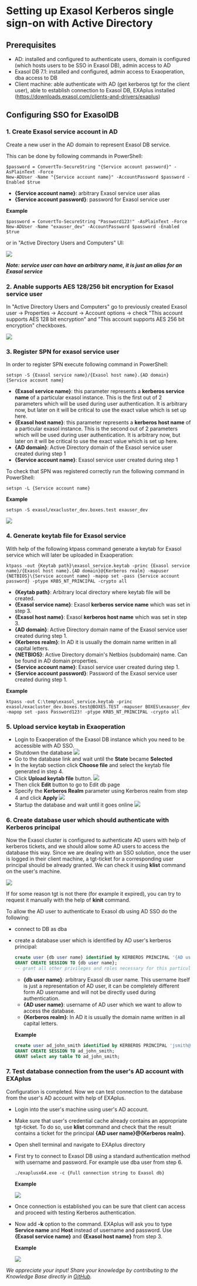 # Setting up Exasol Kerberos single sign-on with Active Directory
## Prerequisites
* AD: installed and configured to authenticate users, domain is configured (which hosts users to be SSO in Exasol DB), admin access to AD
* Exasol DB 7.1: installed and configured, admin access to Exaoperation, dba access to DB
* Client machine: able authenticate with AD (get kerberos tgt for the client user), able to establish connection to Exasol DB, EXAplus installed (https://downloads.exasol.com/clients-and-drivers/exaplus)

## Configuring SSO for ExasolDB
###  1. Create Exasol service account in AD
Create a new user in the AD domain to represent Exasol DB service.

This can be done by following commands in PowerShell:
```
$password = ConvertTo-SecureString "{Service account password}" -AsPlainText -Force
New-ADUser -Name "{Service account name}" -AccountPassword $password -Enabled $true
```
* **\{Service account name\}**: arbitrary Exasol service user alias  
* **\{Service account password\}**: password for Exasol service user  

**Example**
```
$password = ConvertTo-SecureString "Password123!" -AsPlainText -Force
New-ADUser -Name "exauser_dev" -AccountPassword $password -Enabled $true
```


or in "Active Directory Users and Computers" UI:

![](images/setting-up-ad-kerberos-sso_screenshot_1.png)

***Note: service user can have an arbitrary name, it is just an alias for an Exasol service***

###  2. Anable supports AES 128/256 bit encryption for Exasol service user
In "Active Directory Users and Computers" go to previously created Exasol user -> Properties -> Account -> Account options -> check "This account supports AES 128 bit encryption" and "This account supports AES 256 bit encryption" checkboxes.

![](images/setting-up-ad-kerberos-sso_screenshot_2.png)

###  3. Register SPN for exasol service user
In order to register SPN execute following command in PowerShell: 

```
setspn -S {Exasol service name}/{Exasol host name}.{AD domain} {Service account name}
```

* **\{Exasol service name\}**: this parameter represents a **kerberos service name** of a particular exasol instance. This is the first out of 2 parameters which will be used during user authentication. It is arbitrary now, but later on it will be critical to use the exact value which is set up here.  
* **\{Exasol host name\}**: this parameter represents a **kerberos host name** of a particular exasol instance. This is the second out of 2 parameters which will be used during user authentication. It is arbitrary now, but later on it will be critical to use the exact value which is set up here.  
* **\{AD domain\}**: Active Directory domain of the Exasol service user created during step 1  
* **\{Service account name\}**: Exasol service user created during step 1  

To check that SPN was registered correctly run the following command in PowerShell:
```
setspn -L {Service account name}
```

**Example**
```
setspn -S exasol/exacluster_dev.boxes.test exauser_dev
```
![](images/setting-up-ad-kerberos-sso_screenshot_3.png)

###  4. Generate keytab file for Exasol service
With help of the following ktpass command generate a keytab for Exasol service which will later be uploaded in Exaoperation:

```
ktpass -out {Keytab path}\exasol_service.keytab -princ {Exasol service name}/{Exasol host name}.{AD domain}@{Kerberos realm} -mapuser {NETBIOS}\{Service account name} -mapop set -pass {Service account password} -ptype KRB5_NT_PRINCIPAL -crypto all
```
* **\{Keytab path\}**: Arbitrary local directory where keytab file will be created.  
* **\{Exasol service name\}**: Exasol **kerberos service name** which was set in step 3.  
* **\{Exasol host name\}**: Exasol **kerberos host name** which was set in step 3.  
* **\{AD domain\}**: Active Directory domain name of the Exasol service user created during step 1.  
* **\{Kerberos realm\}**: In AD it is usually the domain name written in all capital letters.  
* **\{NETBIOS\}**: Active Directory domain's Netbios (subdomain) name. Can be found in AD domain properties.  
* **\{Service account name\}**: Exasol service user created during step 1.  
* **\{Service account password\}**: Password of the Exasol service user created during step 1.  

**Example**
```
ktpass -out C:\temp\exasol_service.keytab -princ exasol/exacluster_dev.boxes.test@BOXES.TEST -mapuser BOXES\exauser_dev -mapop set -pass Password123! -ptype KRB5_NT_PRINCIPAL -crypto all
```

###  5. Upload service keytab in Exaoperation
* Login to Exaoperation of the Exasol DB instance which you need to be accessible with AD SSO.
* Shutdown the database
  ![](images/setting-up-ad-kerberos-sso_screenshot_4.png)
* Go to the database link and wait until the **State** became **Selected**
* In the keytab section click **Choose file** and select the keytab file generated in step 4.
* Click **Upload keytab file** button.
  ![](images/setting-up-ad-kerberos-sso_screenshot_5.png)
* Then click **Edit** button to go to Edit db page
* Specify the **Kerberos Realm** parameter using Kerberos realm from step 4 and click **Apply**
  ![](images/setting-up-ad-kerberos-sso_screenshot_6.png)
* Startup the database and wait until it goes online
  ![](images/setting-up-ad-kerberos-sso_screenshot_7.png)

###  6. Create database user which should authenticate with Kerberos principal
Now the Exasol cluster is configured to authenticate AD users with help of kerberos tickets, and we should allow some AD users to access the database this way.
Since we are dealing with an SSO solution, once the user is logged in their client machine, a tgt-ticket for a corresponding user principal should be already granted. We can check it using **klist** command on the user's machine.

![](images/setting-up-ad-kerberos-sso_screenshot_8.png)

If for some reason tgt is not there (for example it expired), you can try to request it manually with the help of **kinit** command.

To allow the AD user to authenticate to Exasol db using AD SSO do the following:
* connect to DB as dba
* create a database user which is identified by AD user's kerberos principal:
  ```sql
  create user {db user name} identified by KERBEROS PRINCIPAL '{AD user name}@{Kerberos realm}';
  GRANT CREATE SESSION TO {db user name};
  -- grant all other privileges and roles necessary for this particular user
  ```
  *  **\{db user name\}**: arbitrary Exasol db user name. This username itself is just a representation of AD user, it can be completely different form AD username and will not be directly used during authentication.  
  *  **\{AD user name\}**: username of AD user which we want to allow to access the database.  
  *  **\{Kerberos realm\}**: In AD it is usually the domain name written in all capital letters.  

  **Example**
  ```sql
  create user ad_john_smith identified by KERBEROS PRINCIPAL 'jsmith@BOXES.TEST';
  GRANT CREATE SESSION TO ad_john_smith;
  GRANT select any table TO ad_john_smith;
  ```

###  7. Test database connection from the user's AD account with EXAplus 
Configuration is completed. Now we can test connection to the database from the user's AD account with help of EXAplus.

* Login into the user's machine using user's AD account.
* Make sure that user's credential cache already contains an appropriate tgt-ticket. To do so, use **klist** command and check that the result contains a ticket for the principal **\{AD user name\}@\{Kerberos realm\}**.
* Open shell terminal and navigate to EXAplus directory
* First try to connect to Exasol DB using a standard authentication method with username and password. For example use dba user from step 6.
  ```
  ./exaplusx64.exe -c {Full connection string to Exasol db}
  ```
  **Example**

  ![](images/setting-up-ad-kerberos-sso_screenshot_9.png)

* Once connection is established you can be sure that client can access and proceed with testing Kerberos authentication.
* Now add **-k** option to the command. EXAplus will ask you to type **Service name** and **Host** instead of username and password. Use **\{Exasol service name\}** and **\{Exasol host name\}** from step 3.

  **Example**

  ![](images/setting-up-ad-kerberos-sso_screenshot_10.png)

*We appreciate your input! Share your knowledge by contributing to the Knowledge Base directly in [GitHub](https://github.com/exasol/public-knowledgebase).* 

